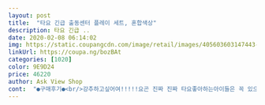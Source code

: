 ```yaml
---
layout: post 
title:  "타요 긴급 출동센터 플레이 세트, 혼합색상" 
description: 타요 긴급 ..
date: 2020-02-08 06:14:02 
img: https://static.coupangcdn.com/image/retail/images/405603603147443-64384e7c-aa8d-42e0-a3fc-03b0b0ec88ac.jpg 
linkUrl: https://coupa.ng/bozBAt 
categories: [1020] 
color: 9E9D24 
price: 46220 
author: Ask View Shop 
cont:  "●구매후기●<br/>강추하고싶어여!!!!!요곤 진짜 진짜 타요좋아하는아이들은 꼭 있으면 좋을거 같아용♡<br/>거기서 장난감 가지고 노는 유튜브 영상을 자주 보거든요<br/>그걸 봐서 그런지 놀때도 따라하고싶어하는것 같구.<br/>.<br/><br/>그래도 매우 만족입니다<br/>그래도 자동차 기지(?)나 요런 장난감은 아직 하나도 안사줘서<br/>그렇다고 아예 안가지고 놀진 않드라구여 요즘은 트랙이랑 출동이랑 번걸아가면서 놀구있고<br/>근데 트랙사주고나선 요거 거들떠도 안봤어요... <br/>^^ ㅋㅋㅋㅋㅋ<br/>금방  하겠더라구요<br/>깨알같은 공간 좋아용ㅋ<br/>남편두 옆에서 같이 보고있었는데 오 이거 사주자고 ㅋㅋㅋㅋㅋㅋ<br/>단점)))<br/>마음은 다 사주고싶지만 현실은 다 그러진 못하니ㅠ<br/>무튼 타 사이트보다 쿠팡이 역시 저렴하고 또 마침 세일해서 3만9천원대 구매했어용!<br/>바로 결제까지했네요  ㅎㅎ<br/>사이즈가  조금만  달라도  사용할수가  없네요<br/>사주길잘한것같아요<br/>설 선물로 사주었던건데 이제서야 후기를 작성하네요오~~<br/>스티커가  붙어있을때와   없을때  차이가  많은것같아요<br/>스티커붙이는건  박스에  번호가 있어서  순서대로하니<br/>아, 옆쪽에 차4대 수납공간! 저녁에모르다 아이잘때 정리하다 알았는데<br/>아이  보자마자  신이 나네요<br/>아침에 눈뜨자마자 요거 달려가서 하루죙일 놀구.<br/>.<br/><br/>역시  다음날  바로 도착했구<br/>열심히 출동출동 하고 있습니다 자동차는 타요 한대뿐이라 4개짜리 타요친구들 세트 사서 부족함이 없게했구요, 스티커를 한30개정도 붙히는데 전 일부로 회사로 배송해서 스티커 다 부착하고 집에오자마자 놀수있게해줬습니다<br/>예상대로 엄청 좋아하네용 아직 두돌밖에 안되서 갖고 노는건 서툴지만<br/>왠지 본인이 가지고 놀고 싶어서 그런건 아닌건지 하는 의문이... <br/>^^ ㅋㅋㅋㅋㅋㅋ<br/>요거하구 타요 트랙이요! ㅋㅋㅋㅋㅋ<br/>요고 사주면 본인도 더더 잘놀아줄수있다하는데.<br/>.<br/><br/>요즘 경찰차 소방차를 너무 좋아하기에 곧 생일이라 사주었구요<br/>요즘 아이가 핸드폰으로 유튜브 보는데<br/>우선  알아만  보자  하는  마음  으로  했다가<br/>웃자한 얘기규요.<br/>.<br/>ㅋㅋㅋ<br/>이정도가격에 이만한 퀄리티면 뭐.<br/>.<br/> 말다한거 아니겠나요<br/>이제 슬슬 사줄때가 되지 않았나 싶어 고민하던 찰나에 영상에서 요게 나오드라구여!<br/>장난감도 사달라하듯 옆에 앉혀서는 저를 간절히 쳐다본답니다... <br/>ㅋㅋㅋㅋㅋㅋㅋㅋㅋㅋ<br/>저도 같이 타요아이들이랑 우리아이랑 놀고 하는데 제가 가지고 놀아도 잘만들었다 싶을정도에요 ㅋㅋㅋ<br/>조립은  전부  되어  와서  스티커만  붙여 줬어요<br/>집에  오자마자  검색하기 했어요<br/>집에  타요  자동차가  많아서  따로  사지않았는데<br/>출동먼저 사주었는데 너무나도 좋아하네요오ㅠㅠ<br/>키즈까페가서   노는걸보니  너무좋와하는것같아<br/>타요에서 싸이렌 불빛 반짝이는건 그냥 빨강파랑 커버 밑에서 led불빛이 깜빡거리는 정도구요, 상품자체가 카드를 꼽을 때 소리나고 그외에는 문이열려야만 소리가 납니다 미끄럼틀을 타고 문을 통과할 자동차가 없다면 상단 푸쉬버튼을 눌러도 아무 소리도 안나요 별도의 사운드만 틀어줄 버튼이 있었으면 좀 더 신날거같구요 멘트도 추가했음 하는 아쉬움이 있어요<br/>트랙은 나중에 사주었고<br/>강추하고싶어여!!!!!요곤 진짜 진짜 타요좋아하는아이들은 꼭 있으면 좋을거 같아용♡<br/>거기서 장난감 가지고 노는 유튜브 영상을 자주 보거든요<br/>그걸 봐서 그런지 놀때도 따라하고싶어하는것 같구.<br/>.<br/><br/>그래도 매우 만족입니다<br/>그래도 자동차 기지(?)나 요런 장난감은 아직 하나도 안사줘서<br/>그렇다고 아예 안가지고 놀진 않드라구여 요즘은 트랙이랑 출동이랑 번걸아가면서 놀구있고<br/>근데 트랙사주고나선 요거 거들떠도 안봤어요... <br/>^^ ㅋㅋㅋㅋㅋ<br/>금방  하겠더라구요<br/>깨알같은 공간 좋아용ㅋ<br/>남편두 옆에서 같이 보고있었는데 오 이거 사주자고 ㅋㅋㅋㅋㅋㅋ<br/>단점)))<br/>마음은 다 사주고싶지만 현실은 다 그러진 못하니ㅠ<br/>무튼 타 사이트보다 쿠팡이 역시 저렴하고 또 마침 세일해서 3만9천원대 구매했어용!<br/>바로 결제까지했네요  ㅎㅎ<br/>사이즈가  조금만  달라도  사용할수가  없네요<br/>사주길잘한것같아요<br/>설 선물로 사주었던건데 이제서야 후기를 작성하네요오~~<br/>스티커가  붙어있을때와   없을때  차이가  많은것같아요<br/>스티커붙이는건  박스에  번호가 있어서  순서대로하니<br/>아, 옆쪽에 차4대 수납공간! 저녁에모르다 아이잘때 정리하다 알았는데<br/>아이  보자마자  신이 나네요<br/>아침에 눈뜨자마자 요거 달려가서 하루죙일 놀구.<br/>.<br/><br/>역시  다음날  바로 도착했구<br/>열심히 출동출동 하고 있습니다 자동차는 타요 한대뿐이라 4개짜리 타요친구들 세트 사서 부족함이 없게했구요, 스티커를 한30개정도 붙히는데 전 일부로 회사로 배송해서 스티커 다 부착하고 집에오자마자 놀수있게해줬습니다<br/>예상대로 엄청 좋아하네용 아직 두돌밖에 안되서 갖고 노는건 서툴지만<br/>왠지 본인이 가지고 놀고 싶어서 그런건 아닌건지 하는 의문이... <br/>^^ ㅋㅋㅋㅋㅋㅋ<br/>요거하구 타요 트랙이요! ㅋㅋㅋㅋㅋ<br/>요고 사주면 본인도 더더 잘놀아줄수있다하는데.<br/>.<br/><br/>요즘 경찰차 소방차를 너무 좋아하기에 곧 생일이라 사주었구요<br/>요즘 아이가 핸드폰으로 유튜브 보는데<br/>우선  알아만  보자  하는  마음  으로  했다가<br/>웃자한 얘기규요.<br/>.<br/>ㅋㅋㅋ<br/>이정도가격에 이만한 퀄리티면 뭐.<br/>.<br/> 말다한거 아니겠나요<br/>이제 슬슬 사줄때가 되지 않았나 싶어 고민하던 찰나에 영상에서 요게 나오드라구여!<br/>장난감도 사달라하듯 옆에 앉혀서는 저를 간절히 쳐다본답니다... <br/>ㅋㅋㅋㅋㅋㅋㅋㅋㅋㅋ<br/>저도 같이 타요아이들이랑 우리아이랑 놀고 하는데 제가 가지고 놀아도 잘만들었다 싶을정도에요 ㅋㅋㅋ<br/>조립은  전부  되어  와서  스티커만  붙여 줬어요<br/>집에  오자마자  검색하기 했어요<br/>집에  타요  자동차가  많아서  따로  사지않았는데<br/>출동먼저 사주었는데 너무나도 좋아하네요오ㅠㅠ<br/>키즈까페가서   노는걸보니  너무좋와하는것같아<br/>타요에서 싸이렌 불빛 반짝이는건 그냥 빨강파랑 커버 밑에서 led불빛이 깜빡거리는 정도구요, 상품자체가 카드를 꼽을 때 소리나고 그외에는 문이열려야만 소리가 납니다 미끄럼틀을 타고 문을 통과할 자동차가 없다면 상단 푸쉬버튼을 눌러도 아무 소리도 안나요 별도의 사운드만 틀어줄 버튼이 있었으면 좀 더 신날거같구요 멘트도 추가했음 하는 아쉬움이 있어요<br/>트랙은 나중에 사주었고<br/>" 
---
```


